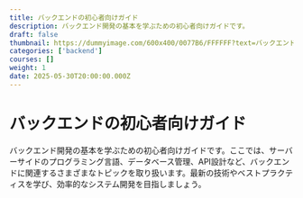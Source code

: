 ```yaml
---
title: バックエンドの初心者向けガイド
description: バックエンド開発の基本を学ぶための初心者向けガイドです。
draft: false
thumbnail: https://dummyimage.com/600x400/0077B6/FFFFFF?text=バックエンドの初心者向けガイド
categories: ['backend']
courses: []
weight: 1
date: 2025-05-30T20:00:00.000Z
---
```


# バックエンドの初心者向けガイド

バックエンド開発の基本を学ぶための初心者向けガイドです。ここでは、サーバーサイドのプログラミング言語、データベース管理、API設計など、バックエンドに関連するさまざまなトピックを取り扱います。最新の技術やベストプラクティスを学び、効率的なシステム開発を目指しましょう。
